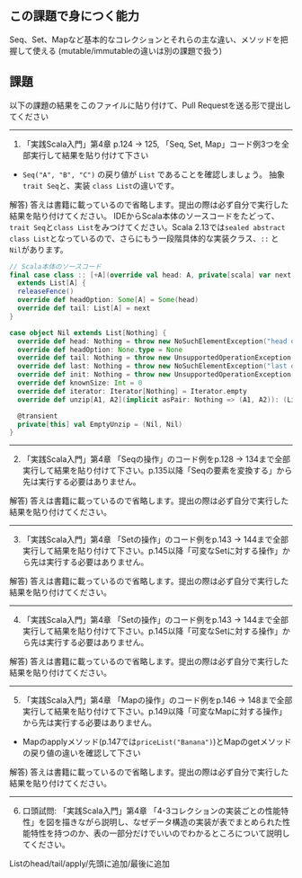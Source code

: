 ## この課題で身につく能力

Seq、Set、Mapなど基本的なコレクションとそれらの主な違い、メソッドを把握して使える
(mutable/immutableの違いは別の課題で扱う)

## 課題

以下の課題の結果をこのファイルに貼り付けて、Pull Requestを送る形で提出してください

---
1. 「実践Scala入門」第4章 p.124 -> 125, 「Seq, Set, Map」コード例3つを全部実行して結果を貼り付けて下さい
  - `Seq("A", "B", "C")` の戻り値が `List` であることを確認しましょう。 抽象 `trait Seq`と、実装 `class List`の違いです。

解答) 答えは書籍に載っているので省略します。提出の際は必ず自分で実行した結果を貼り付けてください。
IDEからScala本体のソースコードをたどって、`trait Seq`と`class List`をみつけてください。Scala 2.13では`sealed abstract class List`となっているので、さらにもう一段階具体的な実装クラス、`::` と `Nil`があります。

```scala
// Scala本体のソースコード
final case class :: [+A](override val head: A, private[scala] var next: List[A @uncheckedVariance]) // sound because `next` is used only locally
  extends List[A] {
  releaseFence()
  override def headOption: Some[A] = Some(head)
  override def tail: List[A] = next
}

case object Nil extends List[Nothing] {
  override def head: Nothing = throw new NoSuchElementException("head of empty list")
  override def headOption: None.type = None
  override def tail: Nothing = throw new UnsupportedOperationException("tail of empty list")
  override def last: Nothing = throw new NoSuchElementException("last of empty list")
  override def init: Nothing = throw new UnsupportedOperationException("init of empty list")
  override def knownSize: Int = 0
  override def iterator: Iterator[Nothing] = Iterator.empty
  override def unzip[A1, A2](implicit asPair: Nothing => (A1, A2)): (List[A1], List[A2]) = EmptyUnzip

  @transient
  private[this] val EmptyUnzip = (Nil, Nil)
}
```

---
2. 「実践Scala入門」第4章 「Seqの操作」のコード例をp.128 -> 134まで全部実行して結果を貼り付けて下さい。p.135以降「Seqの要素を変換する」から先は実行する必要はありません。

解答) 答えは書籍に載っているので省略します。提出の際は必ず自分で実行した結果を貼り付けてください。

---
3. 「実践Scala入門」第4章 「Setの操作」のコード例をp.143 -> 144まで全部実行して結果を貼り付けて下さい。p.145以降「可変なSetに対する操作」から先は実行する必要はありません。

解答) 答えは書籍に載っているので省略します。提出の際は必ず自分で実行した結果を貼り付けてください。

---
4. 「実践Scala入門」第4章 「Setの操作」のコード例をp.143 -> 144まで全部実行して結果を貼り付けて下さい。p.145以降「可変なSetに対する操作」から先は実行する必要はありません。

解答) 答えは書籍に載っているので省略します。提出の際は必ず自分で実行した結果を貼り付けてください。

---
5. 「実践Scala入門」第4章 「Mapの操作」のコード例をp.146 -> 148まで全部実行して結果を貼り付けて下さい。p.149以降「可変なMapに対する操作」から先は実行する必要はありません。
  - Mapのapplyメソッド(p.147では`priceList("Banana")`)とMapのgetメソッドの戻り値の違いを確認して下さい

解答) 答えは書籍に載っているので省略します。提出の際は必ず自分で実行した結果を貼り付けてください。

---
6. 口頭試問: 「実践Scala入門」第4章 「4-3コレクションの実装ごとの性能特性」を図を描きながら説明し、なぜデータ構造の実装が表でまとめられた性能特性を持つのか、表の一部分だけでいいのでわかるところについて説明してください。

Listのhead/tail/apply/先頭に追加/最後に追加